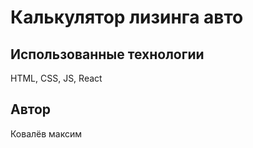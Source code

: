 # Калькулятор лизинга авто


## Использованные технологии

HTML, CSS, JS, React

## Автор

Ковалёв максим

